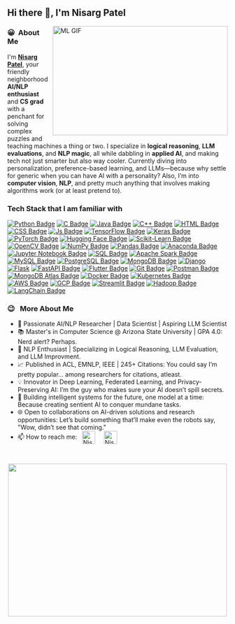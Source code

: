 ## Hi there 👋, I'm Nisarg Patel

<img align="right" alt="ML GIF" height=250 width=400 src="https://user-images.githubusercontent.com/74038190/212749447-bfb7e725-6987-49d9-ae85-2015e3e7cc41.gif"/></img>
### 😀 &nbsp;About Me
I'm **[Nisarg Patel](https://github.com/Nisarg-P-Patel)**, your friendly neighborhood **AI/NLP enthusiast** and **CS grad** with a penchant for solving complex puzzles and teaching machines a thing or two. I specialize in **logical reasoning**, **LLM evaluations**, and **NLP magic**, all while dabbling in **applied AI**, and making tech not just smarter but also way cooler. Currently diving into personalization, preference-based learning, and LLMs—because why settle for generic when you can have AI with a personality? Also, I’m into **computer vision**, **NLP**, and pretty much anything that involves making algorithms work (or at least pretend to).

### Tech Stack that I am familiar with
[![Python Badge](https://img.shields.io/badge/Python-FFD43B?style=for-the-badge&logo=python&logoColor=darkgreen)](https://www.python.org/) 
[![C Badge](https://img.shields.io/badge/c-%2300599C.svg?style=for-the-badge&logo=c&logoColor=white)](https://en.wikipedia.org/wiki/C_(programming_language))
[![Java Badge](https://img.shields.io/badge/Java-ED8B00?style=for-the-badge&logo=java&logoColor=white)](https://www.oracle.com/java/technologies/) 
[![C++ Badge](https://img.shields.io/badge/C++-00599C?style=for-the-badge&logo=c%2B%2B&logoColor=white)](https://isocpp.org/)
[![HTML Badge](https://img.shields.io/badge/HTML5-E34F26?style=for-the-badge&logo=html5&logoColor=white)](https://www.w3schools.com/html/) 
[![CSS Badge](https://img.shields.io/badge/CSS-239120?&style=for-the-badge&logo=css3&logoColor=white)](https://www.w3schools.com/css/) 
[![Js Badge](https://img.shields.io/badge/JavaScript-F7DF1E?style=for-the-badge&logo=javascript&logoColor=black)](https://developer.mozilla.org/en-US/docs/Web/JavaScript) 
[![TensorFlow Badge](https://img.shields.io/badge/TensorFlow-FF6F00?style=for-the-badge&logo=tensorflow&logoColor=white)](https://www.tensorflow.org/)
[![Keras Badge](https://img.shields.io/badge/Keras-D00000?style=for-the-badge&logo=keras&logoColor=white)](https://keras.io/)
[![PyTorch Badge](https://img.shields.io/badge/PyTorch-EE4C2C?style=for-the-badge&logo=pytorch&logoColor=white)](https://pytorch.org/)
[![Hugging Face Badge](https://img.shields.io/badge/Hugging%20Face-FFCA28?style=for-the-badge&logo=huggingface&logoColor=black)](https://huggingface.co/)
[![Scikit-Learn Badge](https://img.shields.io/badge/Scikit%20Learn-F7931E?style=for-the-badge&logo=scikit-learn&logoColor=white)](https://scikit-learn.org/)
[![OpenCV Badge](https://img.shields.io/badge/OpenCV-5C3EE8?style=for-the-badge&logo=opencv&logoColor=white)](https://opencv.org/)
[![NumPy Badge](https://img.shields.io/badge/Numpy-013243?style=for-the-badge&logo=numpy&logoColor=white)](https://numpy.org/)
[![Pandas Badge](https://img.shields.io/badge/Pandas-150458?style=for-the-badge&logo=pandas&logoColor=white)](https://pandas.pydata.org/)
[![Anaconda Badge](https://img.shields.io/badge/Anaconda-44A833?style=for-the-badge&logo=anaconda&logoColor=white)](https://www.anaconda.com/)
[![Jupyter Notebook Badge](https://img.shields.io/badge/Jupyter%20Notebook-F37626?style=for-the-badge&logo=jupyter&logoColor=white)](https://jupyter.org/)
[![SQL Badge](https://img.shields.io/badge/SQL-336791?style=for-the-badge&logo=postgresql&logoColor=white)](https://www.postgresql.org/)
[![Apache Spark Badge](https://img.shields.io/badge/Apache%20Spark-E25A1C?style=for-the-badge&logo=apachespark&logoColor=white)](https://spark.apache.org/)
[![MySQL Badge](https://img.shields.io/badge/MySQL-4479A1?style=for-the-badge&logo=mysql&logoColor=white)](https://www.mysql.com/)
[![PostgreSQL Badge](https://img.shields.io/badge/PostgreSQL-336791?style=for-the-badge&logo=postgresql&logoColor=white)](https://www.postgresql.org/)
[![MongoDB Badge](https://img.shields.io/badge/MongoDB-47A248?style=for-the-badge&logo=mongodb&logoColor=white)](https://www.mongodb.com/)
[![Django](https://img.shields.io/badge/django-%23092E20.svg?style=for-the-badge&logo=django&logoColor=white)](https://www.djangoproject.com/) 
[![Flask](https://img.shields.io/badge/flask-%23000.svg?style=for-the-badge&logo=flask&logoColor=white)](https://flask.palletsprojects.com/en/2.0.x/) 
[![FastAPI Badge](https://img.shields.io/badge/FastAPI-009688?style=for-the-badge&logo=fastapi&logoColor=white)](https://fastapi.tiangolo.com/)
[![Flutter Badge](https://img.shields.io/badge/Flutter-02569B?style=for-the-badge&logo=flutter&logoColor=white)](https://flutter.dev/)
[![Git Badge](https://img.shields.io/badge/Git-F05032?style=for-the-badge&logo=git&logoColor=white)](https://git-scm.com/)
[![Postman Badge](https://img.shields.io/badge/Postman-FF6C37?style=for-the-badge&logo=postman&logoColor=white)](https://www.postman.com/)
[![MongoDB Atlas Badge](https://img.shields.io/badge/MongoDB%20Atlas-47A248?style=for-the-badge&logo=mongodb&logoColor=white)](https://www.mongodb.com/cloud/atlas)
[![Docker Badge](https://img.shields.io/badge/Docker-2496ED?style=for-the-badge&logo=docker&logoColor=white)](https://www.docker.com/)
[![Kubernetes Badge](https://img.shields.io/badge/Kubernetes-326CE5?style=for-the-badge&logo=kubernetes&logoColor=white)](https://kubernetes.io/)
[![AWS Badge](https://img.shields.io/badge/AWS-232F3E?style=for-the-badge&logo=amazonaws&logoColor=white)](https://aws.amazon.com/)
[![GCP Badge](https://img.shields.io/badge/GCP-4285F4?style=for-the-badge&logo=googlecloud&logoColor=white)](https://cloud.google.com/)
[![Streamlit Badge](https://img.shields.io/badge/Streamlit-FF4B4B?style=for-the-badge&logo=streamlit&logoColor=white)](https://streamlit.io/)
[![Hadoop Badge](https://img.shields.io/badge/Hadoop-66CCFF?style=for-the-badge&logo=apachehadoop&logoColor=black)](https://hadoop.apache.org/)
[![LangChain Badge](https://img.shields.io/badge/LangChain-2E8B57?style=for-the-badge)](https://langchain.com/)
<!-- [![FastAPI Badge](https://img.shields.io/badge/FastAPI-009688?style=for-the-badge&logo=fastapi&logoColor=white)](https://fastapi.tiangolo.com/)  -->

### 😉 &nbsp; More About Me

- 🚀 Passionate AI/NLP Researcher | Data Scientist | Aspiring LLM Scientist
- 📚 Master's in Computer Science @ Arizona State University | GPA 4.0: Nerd alert? Perhaps. 
- 🧠 NLP Enthusiast | Specializing in Logical Reasoning, LLM Evaluation, and LLM Improvment.
- 📈 Published in ACL, EMNLP, IEEE | 245+ Citations: You could say I’m pretty popular… among researchers for citations, atleast.
- 💡 Innovator in Deep Learning, Federated Learning, and Privacy-Preserving AI: I’m the guy who makes sure your AI doesn’t spill secrets.
- 🤖 Building intelligent systems for the future, one model at a time: Because creating sentient AI to conquer mundane tasks.
- 🌐 Open to collaborations on AI-driven solutions and research opportunities: Let’s build something that’ll make even the robots say, "Wow, didn’t see that coming."
- 📫 How to reach me: &nbsp; [<img align = "center" alt="Nisarg Patel | LinkedIn" height="30px" src="https://cdn-icons-png.flaticon.com/512/3536/3536505.png"/>](https://www.linkedin.com/in/nisarg-p-patel/) &nbsp; &nbsp; [<img align = "center" alt="Nisarg Patel | Mail" height="30px" src="https://cdn-icons-png.flaticon.com/512/732/732200.png"/>](mailto:nppatel7@asu.com)

</br>
<div align="center">
</div>
<p align="center">
  <a href="https://github.com/Nisarg143">
    <img height="350em" width="500em" src="https://github-readme-stats.vercel.app/api/top-langs/?username=Nisarg-P-Patel&theme=radical&hide_border=true&langs_count=9&layout=compact&border_radius=12&card_width=250&custom_title=Top%20Languages"/>
  </a>
</p>
